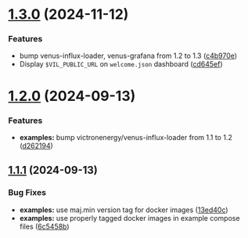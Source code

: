 # [1.3.0](https://github.com/victronenergy/venus-grafana/compare/1.2.0...1.3.0) (2024-11-12)


### Features

* bump venus-influx-loader, venus-grafana from 1.2 to 1.3 ([c4b970e](https://github.com/victronenergy/venus-grafana/commit/c4b970ecb70d86aa4cb88e44a9409381d1062c45))
* Display `$VIL_PUBLIC_URL` on `welcome.json` dashboard ([cd645ef](https://github.com/victronenergy/venus-grafana/commit/cd645ef7fede7660cbb4e57004c89ddef571e39a))

# [1.2.0](https://github.com/victronenergy/venus-grafana/compare/1.1.1...1.2.0) (2024-09-13)


### Features

* **examples:** bump victronenergy/venus-influx-loader from 1.1 to 1.2 ([d262194](https://github.com/victronenergy/venus-grafana/commit/d262194d6997b5d66edc5b30db90b6b37df0969c))

## [1.1.1](https://github.com/victronenergy/venus-grafana/compare/1.1.0...1.1.1) (2024-09-13)


### Bug Fixes

* **examples:** use maj.min version tag for docker images ([13ed40c](https://github.com/victronenergy/venus-grafana/commit/13ed40cf3b034a3d7288d6b62c3fe121184b0713))
* **examples:** use properly tagged docker images in example compose files ([6c5458b](https://github.com/victronenergy/venus-grafana/commit/6c5458b435e43acda554a8cad8efa62e264c3775))
